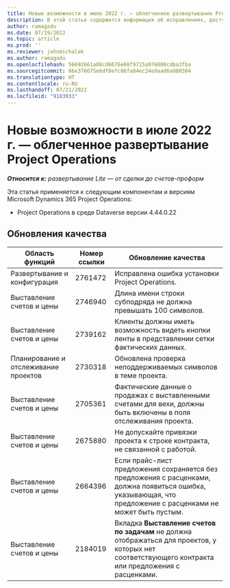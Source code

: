 ```yaml
---
title: Новые возможности в июле 2022 г. — облегченное развертывание Project Operations
description: В этой статье содержится информация об исправлениях, доступных в выпуске облегченного развертывания Microsoft Dynamics 365 Project Operations за июль 2022 года.
author: ramagadu
ms.date: 07/19/2022
ms.topic: article
ms.prod: ''
ms.reviewer: johnmichalak
ms.author: ramagadu
ms.openlocfilehash: 56692661a08cd6676e68f9715a976000cdba3fba
ms.sourcegitcommit: 66e376675e6df8efc86fa84ec24e9aad6a980304
ms.translationtype: HT
ms.contentlocale: ru-RU
ms.lasthandoff: 07/21/2022
ms.locfileid: "9183933"
---
```

# <a name="whats-new-july-2022---project-operations-lite-deployment"></a>Новые возможности в июле 2022 г. — облегченное развертывание Project Operations

_**Относится к:** развертывание Lite — от сделки до счетов-проформ_

Эта статья применяется к следующим компонентам и версиям Microsoft Dynamics 365 Project Operations:

- Project Operations в среде Dataverse версии 4.44.0.22

## <a name="quality-updates"></a>Обновления качества

| Область функций | Номер ссылки | Обновление качества |
| --- | --- | --- |
| Развертывание и конфигурация | 2761472 | Исправлена ошибка установки Project Operations. |
| Выставление счетов и цены | 2746940 | Длина имени строки субподряда не должна превышать 100 символов. |
| Выставление счетов и цены | 2739162 | Клиенты должны иметь возможность видеть кнопки ленты в представлении сетки фактических данных. |
| Планирование и отслеживание проектов | 2730318 | Обновлена проверка неподдерживаемых символов в теме проекта. |
| Выставление счетов и цены | 2705361 | Фактические данные о продажах с выставленными счетами для вехи, должны быть включены в поля отслеживания проекта. |
| Выставление счетов и цены | 2675880 | Не допускайте привязки проекта к строке контракта, не связанной с работой. |
| Выставление счетов и цены | 2664396 | Если прайс-лист предложения сохраняется без предложения с расценками, должна появиться ошибка, указывающая, что предложение с расценками не может быть пустым. |
| Выставление счетов и цены | 2184019 | Вкладка **Выставление счетов по задачам** не должна отображаться для проектов, у которых нет соответствующего контракта или предложения с расценками. |
